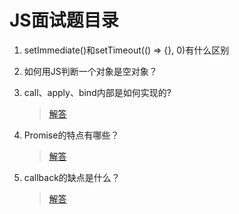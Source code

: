# JS面试题目录

 1. setImmediate()和setTimeout(() => {}, 0)有什么区别
 
 
 2. 如何用JS判断一个对象是空对象？


 3. call、apply、bind内部是如何实现的?

    > [解答](./003.call、apply、bind内部是如何实现的.md)

 4. Promise的特点有哪些？
 
    > [解答](./004.Promise的特点有哪些.md)

 5. callback的缺点是什么？
 
    > [解答](./005.callback的缺点是什么.md)
